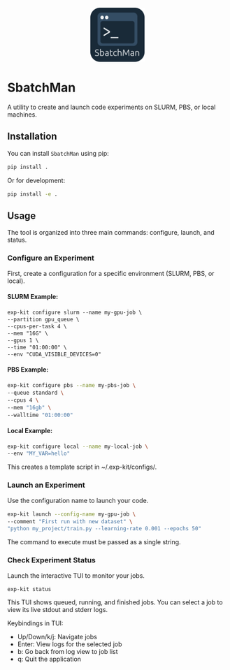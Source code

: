 <p align="center">
    <img src="https://raw.githubusercontent.com/LorenzoPichetti/SbatchMan/refs/heads/rewrite/docs/sbatchman.png" alt="SbatchMan" width="124">
<p>

# SbatchMan

A utility to create and launch code experiments on SLURM, PBS, or local machines.

## Installation

You can install `SbatchMan` using pip:

```bash
pip install .
```

Or for development:
```bash
pip install -e .
```

## Usage

The tool is organized into three main commands: configure, launch, and status.

### Configure an Experiment
First, create a configuration for a specific environment (SLURM, PBS, or local).

#### SLURM Example:

```
exp-kit configure slurm --name my-gpu-job \
--partition gpu_queue \
--cpus-per-task 4 \
--mem "16G" \
--gpus 1 \
--time "01:00:00" \
--env "CUDA_VISIBLE_DEVICES=0"
```

#### PBS Example:
```bash      
exp-kit configure pbs --name my-pbs-job \
--queue standard \
--cpus 4 \
--mem "16gb" \
--walltime "01:00:00"
```

#### Local Example:
```bash      
exp-kit configure local --name my-local-job \
--env "MY_VAR=hello"
```

This creates a template script in ~/.exp-kit/configs/.

### Launch an Experiment

Use the configuration name to launch your code.
```bash
exp-kit launch --config-name my-gpu-job \
--comment "First run with new dataset" \
"python my_project/train.py --learning-rate 0.001 --epochs 50"
```

The command to execute must be passed as a single string.

### Check Experiment Status

Launch the interactive TUI to monitor your jobs.
```bash
exp-kit status
```
This TUI shows queued, running, and finished jobs. You can select a job to view its live stdout and stderr logs.

Keybindings in TUI:
- Up/Down/k/j: Navigate jobs
- Enter: View logs for the selected job
- b: Go back from log view to job list
- q: Quit the application